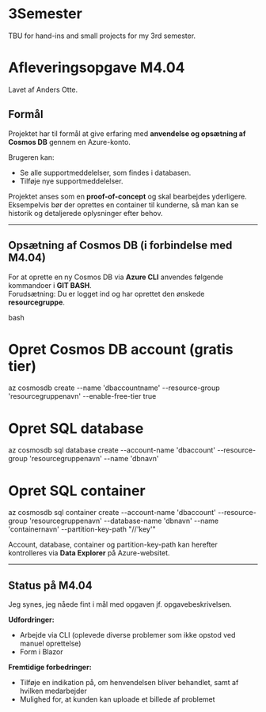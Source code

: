 # 3Semester
TBU for hand-ins and small projects for my 3rd semester. 

# Afleveringsopgave M4.04

Lavet af Anders Otte. 

## Formål
Projektet har til formål at give erfaring med **anvendelse og opsætning af Cosmos DB** gennem en Azure-konto.

Brugeren kan:
- Se alle supportmeddelelser, som findes i databasen.
- Tilføje nye supportmeddelelser.

Projektet anses som en **proof-of-concept** og skal bearbejdes yderligere.  
Eksempelvis bør der oprettes en container til kunderne, så man kan se historik og detaljerede oplysninger efter behov.

---

## Opsætning af Cosmos DB (i forbindelse med M4.04)

For at oprette en ny Cosmos DB via **Azure CLI** anvendes følgende kommandoer i **GIT BASH**.  
Forudsætning: Du er logget ind og har oprettet den ønskede **resourcegruppe**.

bash
# Opret Cosmos DB account (gratis tier)
az cosmosdb create --name 'dbaccountname' --resource-group 'resourcegruppenavn' --enable-free-tier true

# Opret SQL database
az cosmosdb sql database create --account-name 'dbaccount' --resource-group 'resourcegruppenavn' --name 'dbnavn'

# Opret SQL container
az cosmosdb sql container create --account-name 'dbaccount' --resource-group 'resourcegruppenavn' --database-name 'dbnavn' --name 'containernavn' --partition-key-path "//'key'"

Account, database, container og partition-key-path kan herefter kontrolleres via **Data Explorer** på Azure-websitet.

---

## Status på M4.04

Jeg synes, jeg nåede fint i mål med opgaven jf. opgavebeskrivelsen.  

**Udfordringer:**
- Arbejde via CLI (oplevede diverse problemer som ikke opstod ved manuel oprettelse)
- Form i Blazor

**Fremtidige forbedringer:**
- Tilføje en indikation på, om henvendelsen bliver behandlet, samt af hvilken medarbejder
- Mulighed for, at kunden kan uploade et billede af problemet
